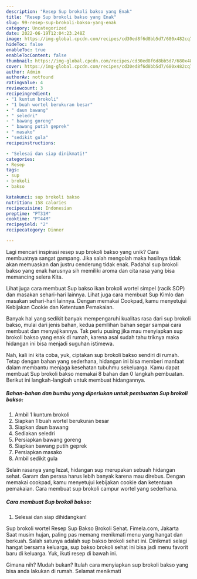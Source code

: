 ```yaml
---
description: "Resep Sup brokoli bakso yang Enak"
title: "Resep Sup brokoli bakso yang Enak"
slug: 99-resep-sup-brokoli-bakso-yang-enak
category: Uncategorized
date: 2022-06-19T12:04:23.248Z
image: https://img-global.cpcdn.com/recipes/cd30ed8f6d8bb5d7/680x482cq70/sup-brokoli-bakso-foto-resep-utama.jpg
hideToc: false
enableToc: true
enableTocContent: false
thumbnail: https://img-global.cpcdn.com/recipes/cd30ed8f6d8bb5d7/680x482cq70/sup-brokoli-bakso-foto-resep-utama.jpg
cover: https://img-global.cpcdn.com/recipes/cd30ed8f6d8bb5d7/680x482cq70/sup-brokoli-bakso-foto-resep-utama.jpg
author: Admin
authorAv: notfound
ratingvalue: 4
reviewcount: 3
recipeingredient:
- "1 kuntum brokoli"
- "1 buah wortel berukuran besar"
- " daun bawang"
- " seledri"
- " bawang goreng"
- " bawang putih geprek"
- " masako"
- "sedikit gula"
recipeinstructions:

- "Selesai dan siap dinikmati!"
categories:
- Resep
tags:
- sup
- brokoli
- bakso

katakunci: sup brokoli bakso 
nutrition: 158 calories
recipecuisine: Indonesian
preptime: "PT31M"
cooktime: "PT44M"
recipeyield: "2"
recipecategory: Dinner

---
```





Lagi mencari inspirasi resep sup brokoli bakso yang unik? Cara membuatnya sangat gampang. Jika salah mengolah maka hasilnya tidak akan memuaskan dan justru cenderung tidak enak. Padahal sup brokoli bakso yang enak harusnya sih memiliki aroma dan cita rasa yang bisa memancing selera Kita.





Lihat juga cara membuat Sup bakso ikan brokoli wortel simpel (racik SOP) dan masakan sehari-hari lainnya. Lihat juga cara membuat Sup Kimlo dan masakan sehari-hari lainnya. Dengan memakai Cookpad, kamu menyetujui Kebijakan Cookie dan Ketentuan Pemakaian.

Banyak hal yang sedikit banyak mempengaruhi kualitas rasa dari sup brokoli bakso, mulai dari jenis bahan, kedua pemilihan bahan segar sampai cara membuat dan menyajikannya. Tak perlu pusing jika mau menyiapkan sup brokoli bakso yang enak di rumah, karena asal sudah tahu triknya maka hidangan ini bisa menjadi suguhan istimewa.






Nah, kali ini kita coba, yuk, ciptakan sup brokoli bakso sendiri di rumah. Tetap dengan bahan yang sederhana, hidangan ini bisa memberi manfaat dalam membantu menjaga kesehatan tubuhmu sekeluarga. Kamu dapat membuat Sup brokoli bakso memakai 8 bahan dan 0 langkah pembuatan. Berikut ini langkah-langkah untuk membuat hidangannya.

<!--inarticleads1-->

##### Bahan-bahan dan bumbu yang diperlukan untuk pembuatan Sup brokoli bakso:

1. Ambil 1 kuntum brokoli
1. Siapkan 1 buah wortel berukuran besar
1. Siapkan  daun bawang
1. Sediakan  seledri
1. Persiapkan  bawang goreng
1. Siapkan  bawang putih geprek
1. Persiapkan  masako
1. Ambil sedikit gula


Selain rasanya yang lezat, hidangan sup merupakan sebuah hidangan sehat. Garam dan perasa harus lebih banyak karena mau direbus. Dengan memakai cookpad, kamu menyetujui kebijakan cookie dan ketentuan pemakaian. Cara membuat sup brokoli campur wortel yang sederhana. 

<!--inarticleads2-->

##### Cara membuat Sup brokoli bakso:


1. Selesai dan siap dihidangkan!

Sup brokoli wortel Resep Sup Bakso Brokoli Sehat. Fimela.com, Jakarta Saat musim hujan, paling pas memang menikmati menu yang hangat dan berkuah. Salah satunya adalah sup bakso brokoli sehat ini. Dinikmati selagi hangat bersama keluarga, sup bakso brokoli sehat ini bisa jadi menu favorit baru di keluarga. Yuk, ikuti resep di bawah ini. 

Gimana nih? Mudah bukan? Itulah cara menyiapkan sup brokoli bakso yang bisa anda lakukan di rumah. Selamat menikmati
